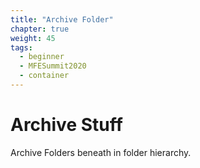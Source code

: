```yaml
---
title: "Archive Folder"
chapter: true
weight: 45
tags:
  - beginner
  - MFESummit2020
  - container
---
```


# Archive Stuff

Archive Folders beneath in folder hierarchy. 

